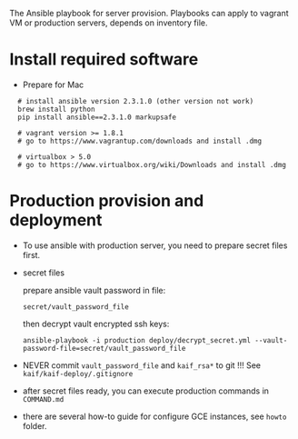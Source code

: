 
The Ansible playbook for server provision. Playbooks can
apply to vagrant VM or production servers, depends on inventory file.

Install required software
==========================

* Prepare for Mac

```
  # install ansible version 2.3.1.0 (other version not work) 
  brew install python
  pip install ansible==2.3.1.0 markupsafe  

  # vagrant version >= 1.8.1
  # go to https://www.vagrantup.com/downloads and install .dmg

  # virtualbox > 5.0
  # go to https://www.virtualbox.org/wiki/Downloads and install .dmg
```


Production provision and deployment
===================================

* To use ansible with production server, you need to prepare secret files first.

* secret files
  
  prepare ansible vault password in file:
  
  ```
  secret/vault_password_file
  ```

  then decrypt vault encrypted ssh keys:

  ```
  ansible-playbook -i production deploy/decrypt_secret.yml --vault-password-file=secret/vault_password_file 
  ```
  
* NEVER commit `vault_password_file` and `kaif_rsa*` to git !!! See `kaif/kaif-deploy/.gitignore`

* after secret files ready, you can execute production commands in `COMMAND.md`

* there are several how-to guide for configure GCE instances, see `howto` folder.
